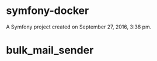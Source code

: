symfony-docker
==============

A Symfony project created on September 27, 2016, 3:38 pm.
# bulk_mail_sender
